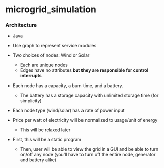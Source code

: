 # microgrid_simulation


### Architecture
- Java
- Use graph to represent service modules
- Two choices of nodes: Wind or Solar
	- Each are unique nodes
	- Edges have no attributes **but they are responsible for control interrupts**
- Each node has a capacity, a burn time, and a battery.
	- The battery has a storage capacity with unlimited storage time (for simplicity)
- Each node type (wind/solar) has a rate of power input
- Price per watt of electricity will be normalized to usage/unit of energy
	- This will be relaxed later

- First, this will be a static program
	- Then, user will be able to view the grid in a GUI and be able to turn on/off any node (you'll have to turn off the entire node, generator and battery alike)
